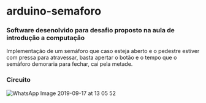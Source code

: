 # arduino-semaforo
### Software desenolvido para desafio proposto na aula de introdução a computação

Implementação de um semáforo que caso esteja aberto e o pedestre estiver com pressa para atravessar, basta apertar o botão 
e o tempo que o semáforo demoraria para fechar, cai pela metade.

### Circuito

![WhatsApp Image 2019-09-17 at 13 05 52](https://user-images.githubusercontent.com/23245711/65073801-8f417e80-d961-11e9-88ec-0c7c49f02a38.jpeg)

